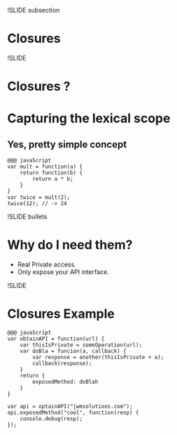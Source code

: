 !SLIDE subsection

# Closures #

!SLIDE

# Closures ? #

# Capturing the lexical scope #
## Yes, pretty simple concept ##

    @@@ javaScript
    var mult = function(a) {
        return function(b) {
            return a * b;
        }
    }
    var twice = mult(2);
    twice(12); // -> 24

!SLIDE bullets

# Why do I need them? #

* Real Private access.
* Only expose your API interface.

!SLIDE

# Closures Example  #

    @@@ javaScript
    var obtainAPI = function(url) {
        var thisIsPrivate = someOperation(url);
        var doBla = funcion(a, callback) {
            var response = another(thisIsPrivate + a);
            callback(response);
        }
        return {
            exposedMethod: doBlah
        }
    }

    var api = optainAPI("jwmsolutions.com");
    api.exposedMethod("cool", function(resp) {
        console.debug(resp);
    });

